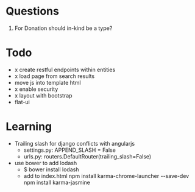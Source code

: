 
Questions
=========
1. For Donation should in-kind be a type?


Todo
====
* x create restful endpoints within entities
* x load page from search results
* move js into template html
* x enable security
* x layout with bootstrap
* flat-ui


Learning
========
* Trailing slash for django conflicts with angularjs
  * settings.py: APPEND_SLASH = False
  * urls.py: routers.DefaultRouter(trailing_slash=False)
* use bower to add lodash
  * $ bower install lodash
  * add to index.html
npm install karma-chrome-launcher --save-dev
npm install karma-jasmine
